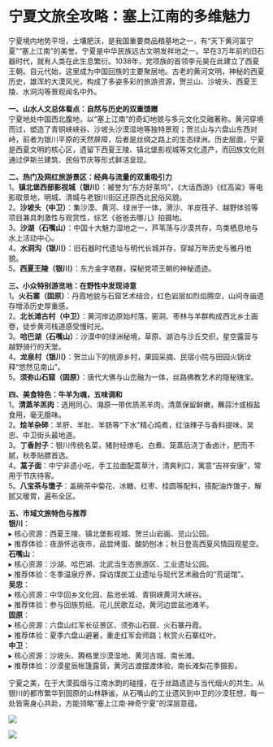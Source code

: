 # 宁夏文旅全攻略：塞上江南的多维魅力  
  
宁夏境内地势平坦，土壤肥沃，是我国重要商品粮基地之一，有“天下黄河富宁夏”“塞上江南”的美誉。宁夏是中华民族远古文明发祥地之一。早在3万年前的旧石器时代，就有人类在此生息繁衍。1038年，党项族的首领李元昊在此建立了西夏王朝。自元代始，这里成为中国回族的主要聚居地。古老的黄河文明，神秘的西夏历史，雄浑的大漠风光，构成了多姿多彩的旅游资源，贺兰山、沙坡头、西夏王陵、水洞沟等景观闻名中外。  

**一、山水人文总体看点：自然与历史的双重馈赠**  
宁夏地处中国西北腹地，以“塞上江南”的奇幻地貌与多元文化交融著称。黄河穿境而过，塑造了青铜峡峡谷、沙坡头沙漠湿地等独特景观；贺兰山与六盘山东西对峙，前者为银川平原的天然屏障，后者是丝绸之路上的生态绿洲。历史层面，宁夏是西夏文明的核心区，遗留下西夏王陵、镇北堡影视城等文化遗产，而回族文化则通过伊斯兰建筑、民俗节庆等形式鲜活呈现。  

**二、热门及网红旅游景区：经典与流量的双重吸引力**  
1。**镇北堡西部影视城（银川）**：被誉为“东方好莱坞”，《大话西游》《红高粱》等电影取景地，明城、清城与老银川街区还原西北民俗风貌。  
2。**沙坡头（中卫）**：集沙漠、黄河、绿洲于一体，滑沙、羊皮筏子、越野体验等项目兼具刺激性与观赏性，综艺《爸爸去哪儿》拍摄地。  
3。**沙湖（石嘴山）**：中国十大魅力湿地之一，芦苇荡与沙漠共存，鸟类栖息地与水上活动中心。  
4。**水洞沟（银川）**：旧石器时代遗址与明代长城并存，穿越万年历史与雅丹地貌。  
5。**西夏王陵（银川）**：东方金字塔群，探秘党项王朝的神秘遗迹。  

**三、小众特别游览地：在野性中发现诗意**  
1。**火石寨（固原）**：丹霞地貌与石窟艺术结合，红色岩层如烈焰腾空，山间寺庙遗存增添历史厚重感。  
2。**北长滩古村（中卫）**：黄河岸边原始村落，窑洞、枣林与羊群构成西北乡土画卷，徒步黄河栈道感受慢时光。  
3。**哈巴湖（石嘴山）**：沙漠中的绿洲秘境，草原、湖泊与沙丘交织，星空露营与越野骑行的天堂。  
4。**龙泉村（银川）**：贺兰山下的桃源乡村，果园采摘、民宿小院与田园火锅诠释“悠然见南山”。  
5。**须弥山石窟（固原）**：唐代大佛与山峦融为一体，丝路佛教艺术的隐秘瑰宝。  

**四、美食特色：牛羊为魂，五味调和**  
1。**清蒸羊羔肉**：选用同心、海原一带优质羔羊肉，清蒸保留鲜嫩，蘸蒜汁或椒盐食用，毫无膻味。  
2。**烩羊杂碎**：羊肝、羊肚、羊肠等“下水”精心炖煮，红油辣子与香料提味，吴忠、中卫街头最地道。  
3。**丁香肘子**：银川传统名菜，猪肘经燎毛、白煮、笼蒸后浇丁香卤汁，肥而不腻，秋季贴膘首选。  
4。**蒿子面**：中宁非遗小吃，手工拉面配蒿草汁，清爽利口，寓意“吉祥安康”，常用于节庆待客。  
5。**八宝茶与馓子**：盖碗茶中菊花、冰糖、红枣、桂圆等配料，搭配油炸馓子，解腻又暖胃，遍布全区。  

**五、市域文旅特色与推荐**  
**银川**：  
▸ 核心资源：西夏王陵、镇北堡影视城、贺兰山岩画、览山公园。  
▸ 推荐体验：夜游怀远夜市，品尝烤蛋、酸奶刨冰；秋日登高西夏风情园观星空。  
**石嘴山**：  
▸ 核心资源：沙湖、哈巴湖、北武当生态旅游区、工业遗址公园。  
▸ 推荐体验：冬季温泉疗养，探访煤炭工业遗址与现代艺术融合的“荒诞馆”。  
**吴忠**：  
▸ 核心资源：中华回乡文化园、盐池长城、青铜峡黄河大峡谷。  
▸ 推荐体验：参与回族剪纸、花儿民歌互动，黄河边尝盐池滩羊。  
**固原**：  
▸ 核心资源：六盘山红军长征景区、须弥山石窟、火石寨丹霞。  
▸ 推荐体验：夏季六盘山避暑，重走红军会师路；秋赏火石寨红叶。  
**中卫**：  
▸ 核心资源：沙坡头、腾格里沙漠湿地、黄河古城、南长滩。  
▸ 推荐体验：沙漠星辰帐篷露营，黄河古渡摆渡体验，南长滩梨花季摄影。  

宁夏之美，在于大漠孤烟与江南水韵的碰撞，在于丝路遗迹与当代烟火的共生。从银川的都市繁华到固原的山林静谧，从石嘴山的工业遗风到中卫的沙漠狂想，每一处皆需身心共赴，方能领略“塞上江南·神奇宁夏”的深层意蕴。  
  
![](https://boot-img.xuexi.cn/image/1005/process/58ef1ca719884491be54a7199c6a4232.jpg)  

![](https://s1.imagehub.cc/images/2025/06/25/ca875613d227357b24e4d76bf7512d0d.jpg)